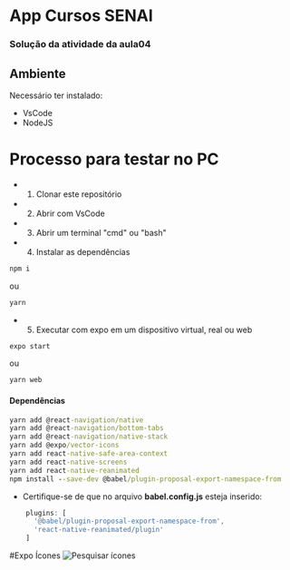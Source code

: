 # App Cursos SENAI
### Solução da atividade da aula04
## Ambiente
Necessário ter instalado:
- VsCode
- NodeJS
# Processo para testar no PC
- 1. Clonar este repositório
- 2. Abrir com VsCode
- 3. Abrir um terminal "cmd" ou "bash"
- 4. Instalar as dependências
```bash
npm i
```
ou 
```bash
yarn
```
- 5. Executar com expo em um dispositivo virtual, real ou web
```bash
expo start
```
ou 
```bash
yarn web
```
#### Dependências
```cmd
yarn add @react-navigation/native
yarn add @react-navigation/bottom-tabs
yarn add @react-navigation/native-stack
yarn add @expo/vector-icons
yarn add react-native-safe-area-context
yarn add react-native-screens
yarn add react-native-reanimated
npm install --save-dev @babel/plugin-proposal-export-namespace-from
```
- Certifique-se de que no arquivo **babel.config.js** esteja inserido:
```javascript
    plugins: [
      '@babel/plugin-proposal-export-namespace-from',
      'react-native-reanimated/plugin'
    ]
 ```

#Expo Ícones
![Pesquisar ícones](https://icons.expo.fyi/)